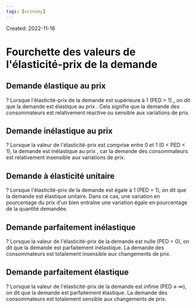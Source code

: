 ```yaml
---
tags: [economy] 
---
```

Created: 2022-11-16

# Fourchette des valeurs de l'élasticité-prix de la demande

## Demande élastique au prix
?
Lorsque l'élasticité-prix de la demande est supérieure à 1 (PED > 1) **,** on dit que la demande est élastique au prix . Cela signifie que la demande des consommateurs est relativement réactive ou sensible aux variations de prix.
<!--SR:!2023-02-25,63,250-->

## Demande inélastique au prix
?
Lorsque la valeur de l'élasticité-prix est comprise entre 0 et 1 (0 < PED < 1), la demande est inélastique au prix , car la demande des consommateurs est relativement insensible aux variations de prix.
<!--SR:!2023-03-08,68,250-->

## Demande à élasticité unitaire
?
Lorsque l'élasticité-prix de la demande est égale à 1 (PED = 1), on dit que la demande est élastique unitaire. Dans ce cas, une variation en pourcentage du prix d'un bien entraîne une variation égale en pourcentage de la quantité demandée.
<!--SR:!2023-03-15,73,250-->

## Demande parfaitement inélastique
?
Lorsque la valeur de l'élasticité-prix de la demande est nulle (PED = 0), on dit que la demande est parfaitement inélastique. La demande des consommateurs est totalement insensible aux changements de prix.
<!--SR:!2023-02-27,64,250-->

## Demande parfaitement élastique
?
Lorsque la valeur de l'élasticité-prix de la demande est infinie (PED **=** ∞), on dit que la demande est parfaitement élastique. La demande des consommateurs est totalement sensible aux changements de prix.
<!--SR:!2023-02-10,52,250-->
